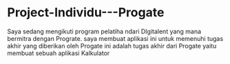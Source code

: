 # Project-Individu---Progate
Saya sedang mengikuti program pelatiha ndari DIgitalent yang mana bermitra dengan Prograte.
saya membuat aplikasi ini untuk memenuhi tugas akhir yang diberikan oleh Progate
ini adalah tugas akhir dari Progate yaitu membuat sebuah aplikasi Kalkulator
